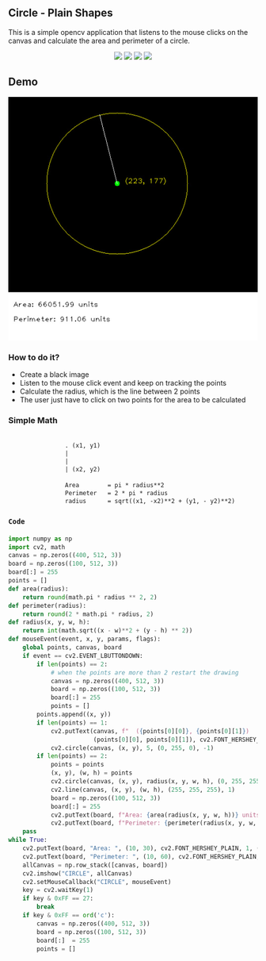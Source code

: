 ## Circle - Plain Shapes
This is a simple opencv application that listens to the mouse clicks on the canvas and calculate the area and perimeter of a circle.

<p align="center">
<img src="https://img.shields.io/static/v1?label=language&message=python&color=green"/>
<img src="https://img.shields.io/static/v1?label=package&message=opencv&color=yellow"/>
<img src="https://img.shields.io/static/v1?label=package&message=numpy&color=blue"/>
<img src="https://img.shields.io/static/v1?label=package&message=math&color=red"/>
</p>

## Demo
<p align="center">
<img src="https://github.com/CrispenGari/Opencv-Python/blob/main/plainShapes/02_Circle/bandicam%202021-05-10%2020-06-51-982.jpg" alt="demo" align="center"/>
</p>

### How to do it?
* Create a black image
* Listen to the mouse click event and keep on tracking the points
* Calculate the  radius, which is the line between 2 points
* The user just have to click on two points for the area to be calculated

### Simple Math
````
            
                . (x1, y1)
                |
                |
                | (x2, y2)
                
                Area        = pi * radius**2
                Perimeter   = 2 * pi * radius
                radius      = sqrt((x1, -x2)**2 + (y1, - y2)**2)
````

### ``Code``

```python
import numpy as np
import cv2, math
canvas = np.zeros((400, 512, 3))
board = np.zeros((100, 512, 3))
board[:] = 255
points = []
def area(radius):
    return round(math.pi * radius ** 2, 2)
def perimeter(radius):
    return round(2 * math.pi * radius, 2)
def radius(x, y, w, h):
    return int(math.sqrt((x - w)**2 + (y - h) ** 2))
def mouseEvent(event, x, y, params, flags):
    global points, canvas, board
    if event == cv2.EVENT_LBUTTONDOWN:
        if len(points) == 2:
            # when the points are more than 2 restart the drawing
            canvas = np.zeros((400, 512, 3))
            board = np.zeros((100, 512, 3))
            board[:] = 255
            points = []
        points.append((x, y))
        if len(points) == 1:
            cv2.putText(canvas, f"  ({points[0][0]}, {points[0][1]})    ",
                        (points[0][0], points[0][1]), cv2.FONT_HERSHEY_PLAIN, 1, (0, 255, 255), 1)
            cv2.circle(canvas, (x, y), 5, (0, 255, 0), -1)
        if len(points) == 2:
            points = points
            (x, y), (w, h) = points
            cv2.circle(canvas, (x, y), radius(x, y, w, h), (0, 255, 255), 1)
            cv2.line(canvas, (x, y), (w, h), (255, 255, 255), 1)
            board = np.zeros((100, 512, 3))
            board[:] = 255
            cv2.putText(board, f"Area: {area(radius(x, y, w, h))} units", (10, 30), cv2.FONT_HERSHEY_PLAIN, 1, (0, 0, 0), 1)
            cv2.putText(board, f"Perimeter: {perimeter(radius(x, y, w, h))} units", (10, 60), cv2.FONT_HERSHEY_PLAIN, 1, (0, 0, 0), 1)
    pass
while True:
    cv2.putText(board, "Area: ", (10, 30), cv2.FONT_HERSHEY_PLAIN, 1, (0, 0, 0), 1)
    cv2.putText(board, "Perimeter: ", (10, 60), cv2.FONT_HERSHEY_PLAIN, 1, (0, 0, 0), 1)
    allCanvas = np.row_stack([canvas, board])
    cv2.imshow("CIRCLE", allCanvas)
    cv2.setMouseCallback("CIRCLE", mouseEvent)
    key = cv2.waitKey(1)
    if key & 0xFF == 27:
        break
    if key & 0xFF == ord('c'):
        canvas = np.zeros((400, 512, 3))
        board = np.zeros((100, 512, 3))
        board[:]  = 255
        points = []
```